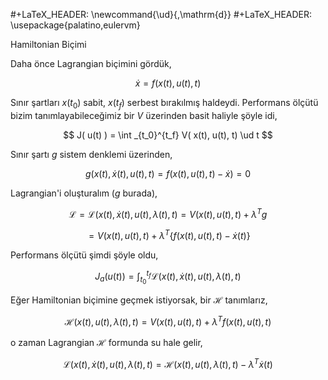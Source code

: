 #+LaTeX_HEADER: \newcommand{\ud}{\,\mathrm{d}}
#+LaTeX_HEADER: \usepackage{palatino,eulervm}

Hamiltonian Biçimi 

Daha önce Lagrangian biçimini gördük,

$$
\dot{x} = f( x(t), u(t), t )
$$

Sınır şartları $x(t_0)$ sabit, $x(t_f)$ serbest bırakılmış
haldeydi. Performans ölçütü bizim tanımlayabileceğimiz bir $V$ üzerinden
basit haliyle şöyle idi,

$$
J( u(t) ) = \int _{t_0}^{t_f} V( x(t), u(t), t) \ud t
$$

Sınır şartı $g$ sistem denklemi üzerinden,

$$
g(x(t), \dot{x}(t), u(t), t) = f( x(t), u(t), t) - \dot{x}) = 0
$$

Lagrangian'i oluşturalım ($g$ burada), 

$$
\mathcal{L} = 
\mathcal{L}( x(t), \dot{x}(t), u(t), \lambda(t), t) =
V( x(t), u(t), t) +  \lambda^T g 
$$

$$
= V( x(t), u(t), t) +  \lambda^T \{ f( x(t), u(t), t ) - \dot{x}(t) \}
$$


Performans ölçütü şimdi şöyle oldu,

$$
J_a(u(t)) = \int _{t_0}^{t_f} \mathcal{L}( x(t), \dot{x}(t), u(t), \lambda(t), t)
$$

Eğer Hamiltonian biçimine geçmek istiyorsak, bir $\mathcal{H}$ tanımlarız,

$$
\mathcal{H}(x(t), u(t), \lambda(t), t) = 
V( x(t), u(t), t) + \lambda^T f(x(t), u(t), t)
$$

o zaman Lagrangian $\mathcal{H}$ formunda su hale gelir,

$$
\mathcal
{L}( x(t), \dot{x}(t), u(t), \lambda(t), t) =
\mathcal{H}(x(t), u(t), \lambda(t), t) - \lambda^T \dot{x}(t)
$$
























